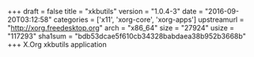 +++
draft = false
title = "xkbutils"
version = "1.0.4-3"
date = "2016-09-20T03:12:58"
categories = ['x11', 'xorg-core', 'xorg-apps']
upstreamurl = "http://xorg.freedesktop.org"
arch = "x86_64"
size = "27924"
usize = "117293"
sha1sum = "bdb53dcae5f610cb34328babdaea38b952b3668b"
+++
X.Org xkbutils application